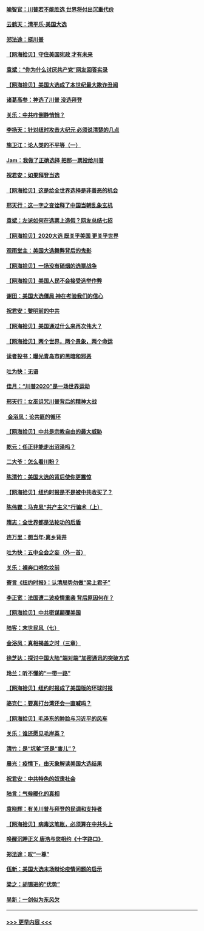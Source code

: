 #### [喻智官：川普若不能胜选 世界将付出沉重代价](../pages/nsc993/n12541352.md?t=11120551) 
#### [云鹤天：清平乐‧美国大选](../pages/nsc993/n12540916.md?t=11120551) 
#### [郑法途：挺川普](../pages/nsc993/n12540898.md?t=11120551) 
#### [【网海拾贝】守住美国宪政 才有未来](../pages/nsc993/n12540423.md?t=11120551) 
#### [袁斌：“你为什么讨厌共产党”网友回答实录](../pages/nsc993/n12540208.md?t=11120551) 
#### [【网海拾贝】美国大选成了本世纪最大欺诈丑闻](../pages/nsc993/n12538029.md?t=11120551) 
#### [诸葛高参：神选了川普 没选拜登](../pages/nsc993/n12537664.md?t=11120551) 
#### [关乐：中共咋倒静悄悄？](../pages/nsc993/n12537615.md?t=11120551) 
#### [李扬天：针对纽时攻击大纪元 必须说清楚的几点](../pages/nsc993/n12536001.md?t=11120551) 
#### [施卫江：论人类的不平等（一）](../pages/nsc993/n12535700.md?t=11120551) 
#### [Jam：我做了正确选择 把那一票投给川普](../pages/nsc993/n12535743.md?t=11120551) 
#### [祝君安：如果拜登当选](../pages/nsc993/n12535726.md?t=11120551) 
#### [【网海拾贝】这是给全世界选择是非善恶的机会](../pages/nsc993/n12535061.md?t=11120551) 
#### [邢天行：这一字之变诠释了中国当朝乱象玄机](../pages/nsc993/n12533446.md?t=11120551) 
#### [袁斌：左派如何在选票上造假？网友总结七招](../pages/nsc993/n12533180.md?t=11120551) 
#### [【网海拾贝】2020大选 既关乎美国 更关乎世界](../pages/nsc993/n12533161.md?t=11120551) 
#### [观雨堂主：美国大选舞弊背后的鬼影](../pages/nsc993/n12533153.md?t=11120551) 
#### [【网海拾贝】一场没有硝烟的选票战争](../pages/nsc993/n12531883.md?t=11120551) 
#### [【网海拾贝】美国人民不会接受选举作弊](../pages/nsc993/n12528850.md?t=11120551) 
#### [谢田：美国大选僵局 神在考验我们的信心](../pages/nsc993/n12527932.md?t=11120551) 
#### [祝君安：黎明前的中共](../pages/nsc993/n12524071.md?t=11120551) 
#### [【网海拾贝】美国通过什么来再次伟大？](../pages/nsc993/n12523844.md?t=11120551) 
#### [【网海拾贝】两个世界，两个景象，两个命运](../pages/nsc993/n12521419.md?t=11120551) 
#### [读者投书：曝光青岛市的黑暗和邪恶](../pages/nsc993/n12520988.md?t=11120551) 
#### [吐为快：无语](../pages/nsc993/n12518588.md?t=11120551) 
#### [佳月：“川普2020”是一场世界运动](../pages/nsc993/n12518581.md?t=11120551) 
#### [邢天行：女巫诅咒川普背后的精神大战](../pages/nsc993/n12517257.md?t=11120551) 
#### [ 金浴凤：论共匪的循环](../pages/nsc993/n12517133.md?t=11120551) 
#### [【网海拾贝】中共是宗教自由的最大威胁](../pages/nsc993/n12516879.md?t=11120551) 
#### [乾元：任正非能走出沼泽吗？](../pages/nsc993/n12515831.md?t=11120551) 
#### [二大爷：怎么看川粉？](../pages/nsc993/n12515820.md?t=11120551) 
#### [陈清竹：美国大选的背后使你更震惊](../pages/nsc993/n12515589.md?t=11120551) 
#### [【网海拾贝】纽约时报是不是被中共收买了？](../pages/nsc993/n12515122.md?t=11120551) 
#### [陈伟霆：马克思“共产主义”行骗术（上）](../pages/nsc993/n12510217.md?t=11120551) 
#### [隋志：全世界都是法轮功的后盾](../pages/nsc993/n12510636.md?t=11120551) 
#### [连万里：想当年‧离乡背井](../pages/nsc993/n12510623.md?t=11120551) 
#### [吐为快：五中全会之妄（外一首）](../pages/nsc993/n12510470.md?t=11120551) 
#### [关乐：裸奔口哨吹坟前](../pages/nsc993/n12510403.md?t=11120551) 
#### [寄言《纽约时报》：认清局势勿做“梁上君子”](../pages/nsc993/n12510042.md?t=11120551) 
#### [李正宽：法国遭二波疫情重袭 背后原因何在？](../pages/nsc993/n12509971.md?t=11120551) 
#### [【网海拾贝】中共密谋颠覆美国](../pages/nsc993/n12509816.md?t=11120551) 
#### [陆客：末世民风（七）](../pages/nsc993/n12507822.md?t=11120551) 
#### [金浴凤：真相揭盖之时（三章）](../pages/nsc993/n12507804.md?t=11120551) 
#### [徐芝达：探讨中国大陆“端对端”加密通讯的突破方式](../pages/nsc993/n12507682.md?t=11120551) 
#### [玲兰：听不懂的“一带一路”](../pages/nsc993/n12507669.md?t=11120551) 
#### [【网海拾贝】纽约时报成了美国版的环球时报](../pages/nsc993/n12507053.md?t=11120551) 
#### [骆克仁：要真打台湾还会一直喊吗？](../pages/nsc993/n12506843.md?t=11120551) 
#### [【网海拾贝】毛泽东的肿脸与习近平的风车](../pages/nsc993/n12504537.md?t=11120551) 
#### [关乐：谁还愿见毛岸英？](../pages/nsc993/n12503866.md?t=11120551) 
#### [清竹：是“坑爹”还是“害儿”？](../pages/nsc993/n12503034.md?t=11120551) 
#### [晨光：疫情下，由天象解读美国大选结果](../pages/nsc993/n12502536.md?t=11120551) 
#### [祝君安：中共特色的奴隶社会](../pages/nsc993/n12501529.md?t=11120551) 
#### [陆言：气候暖化的真相](../pages/nsc993/n12501183.md?t=11120551) 
#### [袁晓辉：有关川普与拜登的民调和支持者](../pages/nsc993/n12500433.md?t=11120551) 
#### [【网海拾贝】病毒这笔账，必须算在中共头上](../pages/nsc993/n12500320.md?t=11120551) 
#### [唤醒沉睡正义 唐浩与您相约《十字路口》](../pages/nsc993/n12497980.md?t=11120551) 
#### [郑法途：叹“一尊”](../pages/nsc993/n12498837.md?t=11120551) 
#### [伍新：美国大选末场辩论疫情问题的启示](../pages/nsc993/n12498829.md?t=11120551) 
#### [梁之：胡锡进的“优势”](../pages/nsc993/n12498780.md?t=11120551) 
#### [吴新：一剑似为东风欠](../pages/nsc993/n12498772.md?t=11120551) 

----
#### [ >>> 更早内容 <<< ](../indexes/nsc993-earlier.md)
